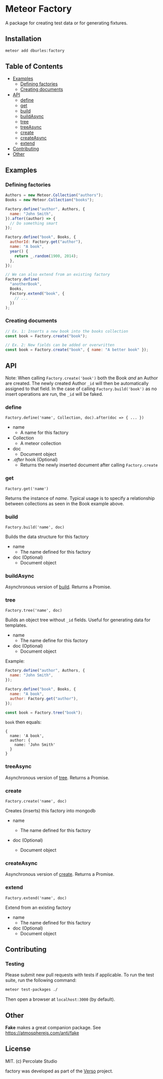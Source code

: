# Meteor Factory

A package for creating test data or for generating fixtures.

## Installation

```sh
meteor add dburles:factory
```

## Table of Contents

- [Examples](https://github.com/versolearning/meteor-factory#examples)
  - [Defining factories](https://github.com/versolearning/meteor-factory#defining-factories)
  - [Creating documents](https://github.com/versolearning/meteor-factory#creating-documents)
- [API](https://github.com/versolearning/meteor-factory#api)
  - [define](https://github.com/versolearning/meteor-factory#define)
  - [get](https://github.com/versolearning/meteor-factory#get)
  - [build](https://github.com/versolearning/meteor-factory#build)
  - [buildAsync](https://github.com/versolearning/meteor-factory#buildasync)
  - [tree](https://github.com/versolearning/meteor-factory#tree)
  - [treeAsync](https://github.com/versolearning/meteor-factory#treeasync)
  - [create](https://github.com/versolearning/meteor-factory#create)
  - [createAsync](https://github.com/versolearning/meteor-factory#createasync)
  - [extend](https://github.com/versolearning/meteor-factory#extend)
- [Contributing](https://github.com/versolearning/meteor-factory#contributing)
- [Other](https://github.com/versolearning/meteor-factory#other)

## Examples

### Defining factories

```javascript
Authors = new Meteor.Collection("authors");
Books = new Meteor.Collection("books");

Factory.define("author", Authors, {
  name: "John Smith",
}).after((author) => {
  // Do something smart
});

Factory.define("book", Books, {
  authorId: Factory.get("author"),
  name: "A book",
  year() {
    return _.random(1900, 2014);
  },
});

// We can also extend from an existing factory
Factory.define(
  "anotherBook",
  Books,
  Factory.extend("book", {
    // ...
  })
);
```

### Creating documents

```javascript
// Ex. 1: Inserts a new book into the books collection
const book = Factory.create("book");

// Ex. 2: New fields can be added or overwritten
const book = Factory.create("book", { name: "A better book" });
```

## API

Note: When calling `Factory.create('book')` both the Book _and_ an Author are created. The newly created Author `_id` will then be automatically assigned to that field. In the case of calling `Factory.build('book')` as no insert operations are run, the `_id` will be faked.

### define

`Factory.define('name', Collection, doc).after(doc => { ... })`

- name
  - A name for this factory
- Collection
  - A meteor collection
- doc
  - Document object
- _.after_ hook (Optional)
  - Returns the newly inserted document after calling `Factory.create`

### get

`Factory.get('name')`

Returns the instance of _name_. Typical usage is to specify a relationship between collections as seen in the Book example above.

### build

`Factory.build('name', doc)`

Builds the data structure for this factory

- name
  - The name defined for this factory
- doc (Optional)
  - Document object

### buildAsync

Asynchronous version of [build](https://github.com/versolearning/meteor-factory#build). Returns a Promise.

### tree

`Factory.tree('name', doc)`

Builds an object tree without `_id` fields. Useful for generating data for templates.

- name
  - The name define for this factory
- doc (Optional)
  - Document object

Example:

```js
Factory.define("author", Authors, {
  name: "John Smith",
});

Factory.define("book", Books, {
  name: "A book",
  author: Factory.get("author"),
});

const book = Factory.tree("book");
```

`book` then equals:

```
{
  name: 'A book',
  author: {
    name: 'John Smith'
  }
}
```

### treeAsync

Asynchronous version of [tree](https://github.com/versolearning/meteor-factory#tree). Returns a Promise.

### create

`Factory.create('name', doc)`

Creates (inserts) this factory into mongodb

- name
  - The name defined for this factory
- doc (Optional)

  - Document object

### createAsync

Asynchronous version of [create](https://github.com/versolearning/meteor-factory#create). Returns a Promise.

### extend

`Factory.extend('name', doc)`

Extend from an existing factory

- name
  - The name defined for this factory
- doc (Optional)
  - Document object

## Contributing

### Testing

Please submit new pull requests with tests if applicable. To run the test suite, run the following command:

```sh
meteor test-packages ./
```

Then open a browser at `localhost:3000` (by default).

## Other

**Fake** makes a great companion package. See https://atmospherejs.com/anti/fake

## License

MIT. (c) Percolate Studio

factory was developed as part of the [Verso](http://versoapp.com) project.
